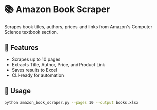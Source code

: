 
# 📚 Amazon Book Scraper

Scrapes book titles, authors, prices, and links from Amazon's Computer Science textbook section.

## 🔧 Features
- Scrapes up to 10 pages
- Extracts Title, Author, Price, and Product Link
- Saves results to Excel
- CLI-ready for automation

## 🚀 Usage

```bash
python amazon_book_scraper.py --pages 10 --output books.xlsx

